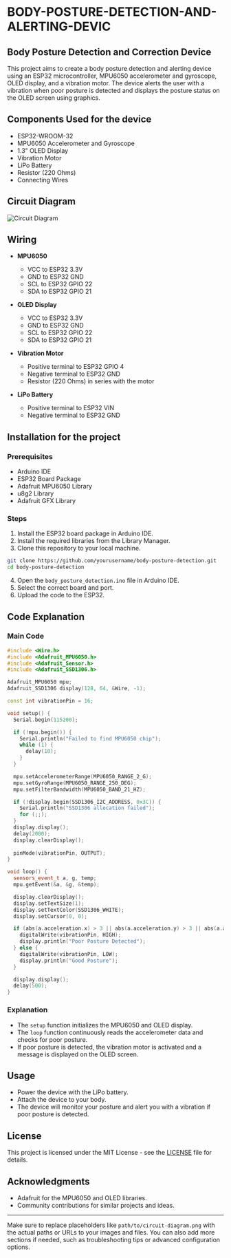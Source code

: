 # BODY-POSTURE-DETECTION-AND-ALERTING-DEVIC

## Body Posture Detection and Correction Device

This project aims to create a body posture detection and alerting device using an ESP32 microcontroller, 
MPU6050 accelerometer and gyroscope, OLED display, and a vibration motor. The device alerts the user with 
a vibration when poor posture is detected and displays the posture status on the OLED screen using graphics.

## Components Used for the device

- ESP32-WROOM-32
- MPU6050 Accelerometer and Gyroscope
- 1.3" OLED Display
- Vibration Motor
- LiPo Battery
- Resistor (220 Ohms)
- Connecting Wires

## Circuit Diagram

![Circuit Diagram](path/to/circuit-diagram.png)

## Wiring

- **MPU6050**
  - VCC to ESP32 3.3V
  - GND to ESP32 GND
  - SCL to ESP32 GPIO 22
  - SDA to ESP32 GPIO 21

- **OLED Display**
  - VCC to ESP32 3.3V
  - GND to ESP32 GND
  - SCL to ESP32 GPIO 22
  - SDA to ESP32 GPIO 21

- **Vibration Motor**
  - Positive terminal to ESP32 GPIO 4
  - Negative terminal to ESP32 GND
  - Resistor (220 Ohms) in series with the motor

- **LiPo Battery**
  - Positive terminal to ESP32 VIN
  - Negative terminal to ESP32 GND

## Installation for the project

### Prerequisites

- Arduino IDE
- ESP32 Board Package
- Adafruit MPU6050 Library
- u8g2 Library
- Adafruit GFX Library

### Steps

1. Install the ESP32 board package in Arduino IDE.
2. Install the required libraries from the Library Manager.
3. Clone this repository to your local machine.

```sh
git clone https://github.com/yourusername/body-posture-detection.git
cd body-posture-detection
```

4. Open the `body_posture_detection.ino` file in Arduino IDE.
5. Select the correct board and port.
6. Upload the code to the ESP32.

## Code Explanation

### Main Code

```cpp
#include <Wire.h>
#include <Adafruit_MPU6050.h>
#include <Adafruit_Sensor.h>
#include <Adafruit_SSD1306.h>

Adafruit_MPU6050 mpu;
Adafruit_SSD1306 display(128, 64, &Wire, -1);

const int vibrationPin = 16;

void setup() {
  Serial.begin(115200);

  if (!mpu.begin()) {
    Serial.println("Failed to find MPU6050 chip");
    while (1) {
      delay(10);
    }
  }

  mpu.setAccelerometerRange(MPU6050_RANGE_2_G);
  mpu.setGyroRange(MPU6050_RANGE_250_DEG);
  mpu.setFilterBandwidth(MPU6050_BAND_21_HZ);

  if (!display.begin(SSD1306_I2C_ADDRESS, 0x3C)) {
    Serial.println("SSD1306 allocation failed");
    for (;;);
  }
  display.display();
  delay(2000);
  display.clearDisplay();
  
  pinMode(vibrationPin, OUTPUT);
}

void loop() {
  sensors_event_t a, g, temp;
  mpu.getEvent(&a, &g, &temp);

  display.clearDisplay();
  display.setTextSize(1);
  display.setTextColor(SSD1306_WHITE);
  display.setCursor(0, 0);

  if (abs(a.acceleration.x) > 3 || abs(a.acceleration.y) > 3 || abs(a.acceleration.z) < 5) {
    digitalWrite(vibrationPin, HIGH);
    display.println("Poor Posture Detected");
  } else {
    digitalWrite(vibrationPin, LOW);
    display.println("Good Posture");
  }

  display.display();
  delay(500);
}
```

### Explanation

- The `setup` function initializes the MPU6050 and OLED display.
- The `loop` function continuously reads the accelerometer data and checks for poor posture.
- If poor posture is detected, the vibration motor is activated and a message is displayed on the OLED screen.

## Usage

- Power the device with the LiPo battery.
- Attach the device to your body.
- The device will monitor your posture and alert you with a vibration if poor posture is detected.

## License

This project is licensed under the MIT License - see the [LICENSE](LICENSE) file for details.

## Acknowledgments

- Adafruit for the MPU6050 and OLED libraries.
- Community contributions for similar projects and ideas.

---

Make sure to replace placeholders like `path/to/circuit-diagram.png` with the actual paths or URLs to your images and files. You can also add more sections if needed, such as troubleshooting tips or advanced configuration options.
